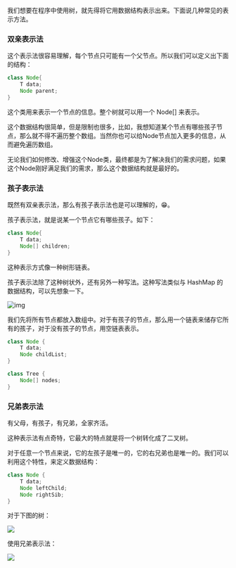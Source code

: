 

我们想要在程序中使用树，就先得将它用数据结构表示出来。下面说几种常见的表示方法。



### 双亲表示法

这个表示法很容易理解，每个节点只可能有一个父节点。所以我们可以定义出下面的结构：

```java
class Node{
    T data;
    Node parent;
}
```

这个类用来表示一个节点的信息。整个树就可以用一个 Node[] 来表示。

这个数据结构很简单，但是限制也很多，比如，我想知道某个节点有哪些孩子节点，那么就不得不遍历整个数组。当然你也可以给Node节点加入更多的信息，从而避免遍历数组。

无论我们如何修改、增强这个Node类，最终都是为了解决我们的需求问题，如果这个Node刚好满足我们的需求，那么这个数据结构就是最好的。



### 孩子表示法

既然有双亲表示法，那么有孩子表示法也是可以理解的，😁。

孩子表示法，就是说某一个节点它有哪些孩子。如下：

```java
class Node{
    T data;
    Node[] children;
}
```

这种表示方式像一种树形链表。

孩子表示法除了这种树状外，还有另外一种写法。这种写法类似与 HashMap 的数据结构，可以先想象一下。

 ![img](https://gss2.bdstatic.com/9fo3dSag_xI4khGkpoWK1HF6hhy/baike/c0%3Dbaike80%2C5%2C5%2C80%2C26/sign=d34138468c025aafc73f76999a84c001/14ce36d3d539b60038a17131e750352ac75cb7cc.jpg) 

我们先将所有节点都放入数组中。对于有孩子的节点，那么用一个链表来储存它所有的孩子，对于没有孩子的节点，用空链表表示。

```java
class Node {
    T data;
    Node childList;
}

class Tree {
    Node[] nodes;
}
```



### 兄弟表示法

有父母，有孩子，有兄弟，全家齐活。

这种表示法有点奇特，它最大的特点就是将一个树转化成了二叉树。

对于任意一个节点来说，它的左孩子是唯一的，它的右兄弟也是唯一的。我们可以利用这个特性，来定义数据结构：

```java
class Node {
    T data;
    Node leftChild;
    Node rightSib;
}
```

对于下图的树：

![](http://data.biancheng.net/uploads/allimg/190101/2-1Z10112303S92.gif)

使用兄弟表示法：

![](http://data.biancheng.net/uploads/allimg/190101/2-1Z101123113227.gif)

